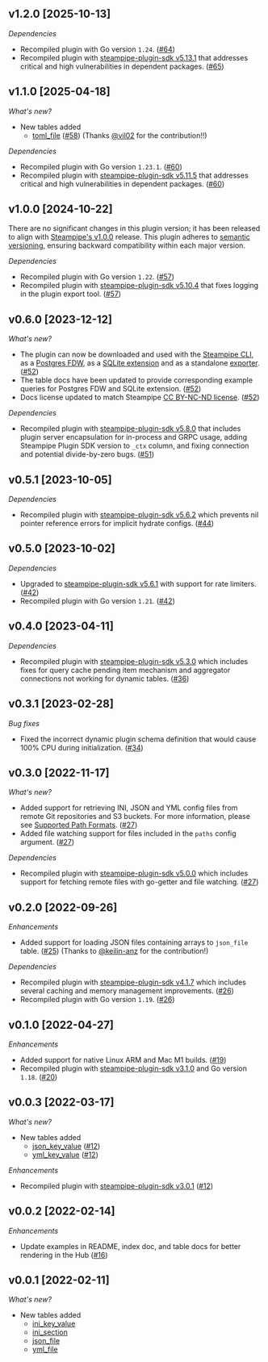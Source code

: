 ## v1.2.0 [2025-10-13]

_Dependencies_

- Recompiled plugin with Go version `1.24`. ([#64](https://github.com/turbot/steampipe-plugin-config/pull/64))
- Recompiled plugin with [steampipe-plugin-sdk v5.13.1](https://github.com/turbot/steampipe-plugin-sdk/blob/develop/CHANGELOG.md#v5131-2025-09-25) that addresses critical and high vulnerabilities in dependent packages. ([#65](https://github.com/turbot/steampipe-plugin-config/pull/65))

## v1.1.0 [2025-04-18]

_What's new?_

- New tables added
  - [toml_file](https://hub.steampipe.io/plugins/turbot/config/tables/toml_file) ([#58](https://github.com/turbot/steampipe-plugin-config/pull/58)) (Thanks [@vil02](https://github.com/vil02) for the contribution!!)

_Dependencies_

- Recompiled plugin with Go version `1.23.1`. ([#60](https://github.com/turbot/steampipe-plugin-config/pull/60))
- Recompiled plugin with [steampipe-plugin-sdk v5.11.5](https://github.com/turbot/steampipe-plugin-sdk/blob/v5.11.5/CHANGELOG.md#v5115-2025-03-31) that addresses critical and high vulnerabilities in dependent packages. ([#60](https://github.com/turbot/steampipe-plugin-config/pull/60))

## v1.0.0 [2024-10-22]

There are no significant changes in this plugin version; it has been released to align with [Steampipe's v1.0.0](https://steampipe.io/changelog/steampipe-cli-v1-0-0) release. This plugin adheres to [semantic versioning](https://semver.org/#semantic-versioning-specification-semver), ensuring backward compatibility within each major version.

_Dependencies_

- Recompiled plugin with Go version `1.22`. ([#57](https://github.com/turbot/steampipe-plugin-config/pull/57))
- Recompiled plugin with [steampipe-plugin-sdk v5.10.4](https://github.com/turbot/steampipe-plugin-sdk/blob/develop/CHANGELOG.md#v5104-2024-08-29) that fixes logging in the plugin export tool. ([#57](https://github.com/turbot/steampipe-plugin-config/pull/57))

## v0.6.0 [2023-12-12]

_What's new?_

- The plugin can now be downloaded and used with the [Steampipe CLI](https://steampipe.io/docs), as a [Postgres FDW](https://steampipe.io/docs/steampipe_postgres/overview), as a [SQLite extension](https://steampipe.io/docs//steampipe_sqlite/overview) and as a standalone [exporter](https://steampipe.io/docs/steampipe_export/overview). ([#52](https://github.com/turbot/steampipe-plugin-config/pull/52))
- The table docs have been updated to provide corresponding example queries for Postgres FDW and SQLite extension. ([#52](https://github.com/turbot/steampipe-plugin-config/pull/52))
- Docs license updated to match Steampipe [CC BY-NC-ND license](https://github.com/turbot/steampipe-plugin-config/blob/main/docs/LICENSE). ([#52](https://github.com/turbot/steampipe-plugin-config/pull/52))

_Dependencies_

- Recompiled plugin with [steampipe-plugin-sdk v5.8.0](https://github.com/turbot/steampipe-plugin-sdk/blob/main/CHANGELOG.md#v580-2023-12-11) that includes plugin server encapsulation for in-process and GRPC usage, adding Steampipe Plugin SDK version to `_ctx` column, and fixing connection and potential divide-by-zero bugs. ([#51](https://github.com/turbot/steampipe-plugin-config/pull/51))

## v0.5.1 [2023-10-05]

_Dependencies_

- Recompiled plugin with [steampipe-plugin-sdk v5.6.2](https://github.com/turbot/steampipe-plugin-sdk/blob/main/CHANGELOG.md#v562-2023-10-03) which prevents nil pointer reference errors for implicit hydrate configs. ([#44](https://github.com/turbot/steampipe-plugin-config/pull/44))

## v0.5.0 [2023-10-02]

_Dependencies_

- Upgraded to [steampipe-plugin-sdk v5.6.1](https://github.com/turbot/steampipe-plugin-sdk/blob/main/CHANGELOG.md#v561-2023-09-29) with support for rate limiters. ([#42](https://github.com/turbot/steampipe-plugin-config/pull/42))
- Recompiled plugin with Go version `1.21`. ([#42](https://github.com/turbot/steampipe-plugin-config/pull/42))

## v0.4.0 [2023-04-11]

_Dependencies_

- Recompiled plugin with [steampipe-plugin-sdk v5.3.0](https://github.com/turbot/steampipe-plugin-sdk/blob/main/CHANGELOG.md#v530-2023-03-16) which includes fixes for query cache pending item mechanism and aggregator connections not working for dynamic tables. ([#36](https://github.com/turbot/steampipe-plugin-config/pull/36))

## v0.3.1 [2023-02-28]

_Bug fixes_

- Fixed the incorrect dynamic plugin schema definition that would cause 100% CPU during initialization. ([#34](https://github.com/turbot/steampipe-plugin-config/pull/34))

## v0.3.0 [2022-11-17]

_What's new?_

- Added support for retrieving INI, JSON and YML config files from remote Git repositories and S3 buckets. For more information, please see [Supported Path Formats](https://hub.steampipe.io/plugins/turbot/config#supported-path-formats). ([#27](https://github.com/turbot/steampipe-plugin-config/pull/27))
- Added file watching support for files included in the `paths` config argument. ([#27](https://github.com/turbot/steampipe-plugin-config/pull/27))

_Dependencies_

- Recompiled plugin with [steampipe-plugin-sdk v5.0.0](https://github.com/turbot/steampipe-plugin-sdk/blob/main/CHANGELOG.md#v500-2022-11-16) which includes support for fetching remote files with go-getter and file watching. ([#27](https://github.com/turbot/steampipe-plugin-config/pull/27))

## v0.2.0 [2022-09-26]

_Enhancements_

- Added support for loading JSON files containing arrays to `json_file` table. ([#25](https://github.com/turbot/steampipe-plugin-config/pull/25)) (Thanks to [@keilin-anz](https://github.com/keilin-anz) for the contribution!)

_Dependencies_

- Recompiled plugin with [steampipe-plugin-sdk v4.1.7](https://github.com/turbot/steampipe-plugin-sdk/blob/main/CHANGELOG.md#v417-2022-09-08) which includes several caching and memory management improvements. ([#26](https://github.com/turbot/steampipe-plugin-config/pull/26))
- Recompiled plugin with Go version `1.19`. ([#26](https://github.com/turbot/steampipe-plugin-config/pull/26))

## v0.1.0 [2022-04-27]

_Enhancements_

- Added support for native Linux ARM and Mac M1 builds. ([#19](https://github.com/turbot/steampipe-plugin-config/pull/19))
- Recompiled plugin with [steampipe-plugin-sdk v3.1.0](https://github.com/turbot/steampipe-plugin-sdk/blob/main/CHANGELOG.md#v310--2022-03-30) and Go version `1.18`. ([#20](https://github.com/turbot/steampipe-plugin-config/pull/20))

## v0.0.3 [2022-03-17]

_What's new?_

- New tables added
  - [json_key_value](https://hub.steampipe.io/plugins/turbot/config/tables/json_key_value) ([#12](https://github.com/turbot/steampipe-plugin-config/pull/12))
  - [yml_key_value](https://hub.steampipe.io/plugins/turbot/config/tables/yml_key_value) ([#12](https://github.com/turbot/steampipe-plugin-config/pull/12))

_Enhancements_

- Recompiled plugin with [steampipe-plugin-sdk v3.0.1](https://github.com/turbot/steampipe-plugin-sdk/blob/main/CHANGELOG.md#v301-2022-03-10) ([#12](https://github.com/turbot/steampipe-plugin-config/pull/12))

## v0.0.2 [2022-02-14]

_Enhancements_

- Update examples in README, index doc, and table docs for better rendering in the Hub ([#16](https://github.com/turbot/steampipe-plugin-config/pull/16))

## v0.0.1 [2022-02-11]

_What's new?_

- New tables added
  - [ini_key_value](https://hub.steampipe.io/plugins/turbot/config/tables/ini_key_value)
  - [ini_section](https://hub.steampipe.io/plugins/turbot/config/tables/ini_section)
  - [json_file](https://hub.steampipe.io/plugins/turbot/config/tables/json_file)
  - [yml_file](https://hub.steampipe.io/plugins/turbot/config/tables/yml_file)

